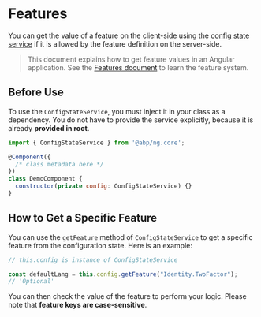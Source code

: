 # Features

You can get the value of a feature on the client-side using the [config state service](./Config-State.md) if it is allowed by the feature definition on the server-side.

> This document explains how to get feature values in an Angular application. See the [Features document](../../Features.md) to learn the feature system.

## Before Use

To use the `ConfigStateService`, you must inject it in your class as a dependency. You do not have to provide the service explicitly, because it is already **provided in root**.

```js
import { ConfigStateService } from '@abp/ng.core';

@Component({
  /* class metadata here */
})
class DemoComponent {
  constructor(private config: ConfigStateService) {}
}
```

## How to Get a Specific Feature

You can use the `getFeature` method of `ConfigStateService` to get a specific feature from the configuration state. Here is an example:

```js
// this.config is instance of ConfigStateService

const defaultLang = this.config.getFeature("Identity.TwoFactor");
// 'Optional'
```

You can then check the value of the feature to perform your logic. Please note that **feature keys are case-sensitive**.
